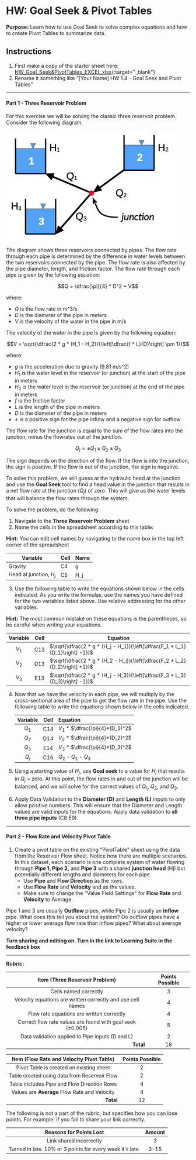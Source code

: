 #  HW: Goal Seek & Pivot Tables

**Purpose:** Learn how to use Goal Seek to solve complex equations and how to create Pivot Tables to summarize data.

## Instructions
1. First make a copy of the starter sheet here:
   [HW_Goal_Seek&PivotTables_EXCEL.xlsx](HW_Goal_Seek%26PivotTables_EXCEL.xlsx){:target="_blank"}
2. Rename it something like “[Your Name] HW 1.4 - Goal Seek and Pivot Tables”
---

#### Part 1 - Three Reservoir Problem

For this exercise we will be solving the classic three reservoir problem. Consider the following diagram:

![three_res.png](images/three_res.png)

The diagram shows three reservoirs connected by pipes. The flow rate through each pipe is determined by the 
difference in water levels between the two reservoirs connected by the pipe. The flow rate is also affected by the pipe diameter, length, and friction factor. The flow rate through each pipe is given by the following equation:

$$Q = \dfrac{\pi}{4} * D^2 * V$$

where: 

- $Q$ is the flow rate in m^3/s
- $D$ is the diameter of the pipe in meters
- $V$ is the velocity of the water in the pipe in m/s

The velocity of the water in the pipe is given by the following equation:

$$V = \sqrt{\dfrac{2 * g * (H_1 - H_2)}{\left[\dfrac{f * L}{D}\right] \pm 1}}$$

where:

- $g$ is the acceleration due to gravity (9.81 m/s^2)
- $H_1$ is the water level in the reservoir (or junction) at the start of the pipe in meters
- $H_2$ is the water level in the reservoir (or junction) at the end of the pipe in meters
- $f$ is the friction factor
- $L$ is the length of the pipe in meters
- $D$ is the diameter of the pipe in meters
- $\pm$ is a positive sign for the pipe inflow and a negative sign for outflow

The flow rate for the junction is equal to the sum of the flow rates into the junction, minus the flowrates out of the 
junction.

$$Q_{j} = \pm Q_{1} \pm Q_{2} \pm Q_{3}$$

The sign depends on the direction of the flow. If the flow is into the junction, the sign is positive. If the flow is out of the junction, the sign is negative.

To solve this problem, we will guess at the hydraulic head at the junction and use the **Goal Seek** tool to find a head 
value
in the 
junction that results in a 
net 
flow 
rate at the junction ($Q_j$) of zero. This will give us the water levels that will balance the flow rates through the 
system.

To solve the problem, do the following:

1. Navigate to the **Three Reservoir Problem** sheet
2. Name the cells in the spreadsheet according to this table:

**Hint:** You can edit cell names by navigating to the name box in the top left corner of the spreadsheet

   | Variable                | Cell | Name |
   |-------------------------|------|------|
   | Gravity                 | C4   | g    |
   | Head at junction, $H_j$ | C5   | H_j  |

3. Use the following table to write the equations shown below in the cells indicated. As you write the formulas, use the names you have defined for the two variables listed above. Use relative addressing for the other variables.

**Hint:** The most common mistake on these equations is the parentheses, so be careful when writing your equations.

   | Variable | Cell | Equation                                                                     |
   |:--------:|:----:|------------------------------------------------------------------------------|
   |  $V_1$   | C13  | $\sqrt{\dfrac{2 * g * (H_j - H_1)}{\left[\dfrac{F_1 * L_1}{D_1}\right] -1}}$ |
   |  $V_2$   | D13  | $\sqrt{\dfrac{2 * g * (H_2 - H_j)}{\left[\dfrac{F_2 * L_2}{D_2}\right] +1}}$ |
   |  $V_3$   | E13  | $\sqrt{\dfrac{2 * g * (H_j - H_3)}{\left[\dfrac{F_3 * L_3}{D_3}\right] -1}}$ |


4. Now that we have the velocity in each pipe, we will multiply by the cross-sectional area of the pipe to get the 
   flow rate in the pipe. Use the 
   following table to write the equations shown below in the cells indicated. 

   | Variable |   Cell   | Equation                         |
   |:--------:|:--------:|----------------------------------|
   |  $Q_1$   |   C14    | $V_1$ * $\dfrac{\pi}{4}*(D_1)^2$ |
   |  $Q_2$   |   D14    | $V_2$ * $\dfrac{\pi}{4}*(D_2)^2$ |
   |  $Q_3$   |   E14    | $V_3$ * $\dfrac{\pi}{4}*(D_3)^2$ |
   |  $Q_j$   |   C16    | $Q_2$ - $Q_1$ - $Q_3$            |

5. Using a starting value of $H_j$, use **Goal seek** to a value for $H_j$ that results in $Q_j$ = zero. At this point,
   the flow rates in and out of the junction will be balanced, and we will solve for the correct values of $Q_1$, 
   $Q_2$, and $Q_3$.

6. Apply Data Validation to the **Diameter (D)** and **Length (L)** inputs to only allow positive numbers. This will 
   ensure that the Diameter and Length values are valid inputs for the equations. Apply data validation to **all 
   three pipe inputs** (C8:E9).

---

#### Part 2 - Flow Rate and Velocity Pivot Table
1. Create a pivot table on the existing "PivotTable" sheet using the data from the Reservoir Flow sheet. Notice how 
   there are multiple scenarios. In this dataset, each scenario is one complete system of water flowing through 
   **Pipe 1, Pipe 2,** and **Pipe 3** with a shared **junction head** (Hj) but potentially different lengths and 
   diameters for 
   each pipe. 
   - Use **Pipe** and **Flow Direction** as the rows.
   - Use **Flow Rate** and **Velocity** and  as the values.
   - Make sure to change the "Value Field Settings" for **Flow Rate** and **Velocity** to Average.

Pipe 1 and 3 are usually **Outflow** pipes, while Pipe 2 is usually an **Inflow** pipe. What does this tell you about 
the system? Do outflow pipes have a higher or lower average flow rate than inflow pipes? What about average velocity?

**Turn sharing and editing on. Turn in the link to Learning Suite in the feedback box**

---

**Rubric:**

|                Item (Three Reservoir Problem)                | Points Possible |
|:------------------------------------------------------------:|:---------------:|
|                    Cells named correctly                     |        3        |
| Velocity equations are written correctly and use cell names  |        4        |
|          Flow rate equations are written correctly           |        4        |
|  Correct flow rate values are found with goal seek (±0.005)  |        5        |
| Data validation applied to Pipe inputs (D and L)             |        2        |
|        <div style="text-align: right">**Total**</div>        |       18        |


|   Item (Flow Rate and Velocity Pivot Table)    | Points Possible |
|:----------------------------------------------:|:---------------:|
|    Pivot Table is created on existing sheet    |        2        |
|  Table created using data from Reservoir Flow  |        2        |
|  Table includes Pipe and Flow Direction Rows   |        4        |
| Values are **Average** Flow Rate and Velocity  |        4        |
| <div style="text-align: right">**Total**</div> |       12        |

The following is not a part of the rubric, but specifies how you can lose points. For example: if you fail to share 
your link correctly.

|                      **Reasons for Points Lost**                      | **Amount** |  
|:---------------------------------------------------------------------:|:----------:|
|                        Link shared incorrectly                        |     3      |
|       Turned in late. 10% or 3 points for every week it's late.       |    3-15    |
